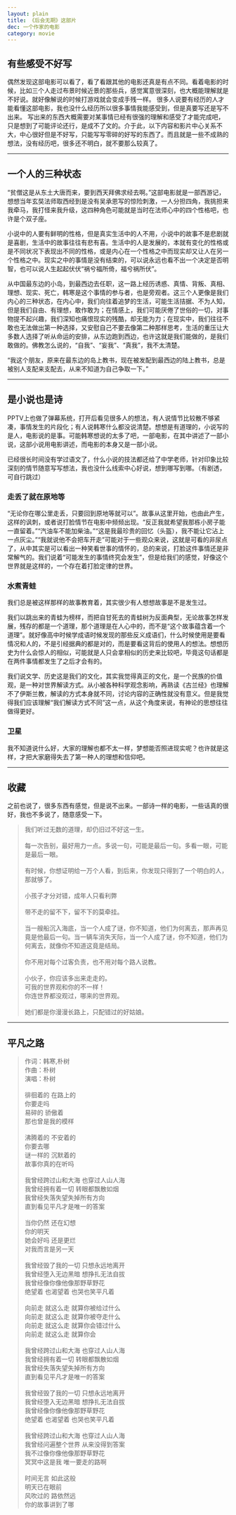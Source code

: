 ```yaml
---
layout: plain
title: 《后会无期》这部片
dec: 一个作家的电影
category: movie
---
```


## 有些感受不好写

偶然发现这部电影可以看了，看了看跟其他的电影还真是有点不同。看着电影的时候，比如三个人走过布景时候近景的那些兵，感觉寓意很深刻，也大概能理解就是不好说。就好像解说的时候打游戏就会变成手残一样。
很多人说要有经历的人才能看懂这部电影，我也没什么经历所以很多事情我能感受到，但是真要写还是写不出来。
写出来的东西大概需要对某事情已经有很强的理解和感受了才能完成吧，只是想到了可能评论还行，是成不了文的。介于此，以下内容和影片中心关系不大，中心很好但是不好写，只能写写零碎的好写的东西了。而且就是一些不成熟的想法，没有经历吧，很多还不明白，就不要那么较真了。

---

## 一个人的三种状态

“贫僧这是从东土大唐而来，要到西天拜佛求经去啊。”这部电影就是一部西游记，想想当年玄奘法师取西经到是没有吴承恩写的惊险刺激，一人分担四角，我挑担来我牵马，我打怪来我升级，这四种角色可能就是当时在法师心中的四个性格吧，也许是个双子座。

小说中的人要有鲜明的性格，但是真实生活中的人不用，小说中的故事不是悲剧就是喜剧，生活中的故事往往有悲有喜。生活中的人是发展的，本就有变化的性格或是不同状况下表现出不同的性格，或是内心在一个性格之中而现实却又让人在另一个性格之中。现实之中的事情是没有结束的，可以说永远也看不出一个决定是否明智，也可以说人生起起伏伏“祸兮福所倚，福兮祸所伏”。

从中国最东边的小岛，到最西边去任职，这一路上经历诱惑、真情、背叛、真相、理想、现实、死亡，韩寒是这个事情的参与者，也是旁观者。这三个人更像是我们内心的三种状态，在内心中，我们向往着追梦的生活，可能生活拮据、不为人知，但是我们自由、有理想，敢作敢为；在情感上，我们可能厌倦了世俗的一切，对事物提不起兴趣，我们深知也痛恨现实的残酷，却无能为力；在现实中，我们往往不敢也无法做出第一种选择，又安慰自己不要去像第二种那样思考，生活的重压让大多数人选择了听从命运的安排，从东边跑到西边，也许这就是我们能做的，是我们敢做的。佛教怎么说的，“自我”、“妄我”、“真我”，我不太清楚。

“我这个朋友，原来在最东边的岛上教书，现在被发配到最西边的陆上教书，总是被别人支配来支配去，从来不知道为自己争取一下。”


---

## 是小说也是诗

PPTV上也做了弹幕系统，打开后看见很多人的想法，有人说情节比较散不够紧凑，事情发生的片段化；有人说韩寒什么都没说清楚。想想是有道理的，小说写的是人，电影说的是事。可能韩寒想说的太多了吧，一部电影，在其中讲述了一部小说，这部小说用电影讲述，而电影的本身又是一部小说。

已经很长时间没有学过语文了，什么小说的技法都还给了中学老师，针对印象比较深刻的情节随意写写想法，我也没什么线索中心好说，想到哪写到哪。（有剧透，可自行跳过）

### 走丢了就在原地等

“无论你在哪公里走丢，只要回到原地等就可以”。故事从这里开始，也由此产生，这样的讽刺，或者说打脸情节在电影中频频出现。“反正我就希望我那栋小房子能一直留着。”“汽油车不能加柴油。”“这是我最珍贵的回忆（头盔），我不能让它沾上一点灰尘。”“我就说他不会把车开走”可能对于一些观众来说，这就是可看的非尿点了，从中其实是可以看出一种笑看世事的情怀的，总的来说，打脸这件事情还是非常解气的。我们说着“可能发生的事情终究会发生”，但是给我们的感觉，好像这个世界就是这样的，一个存在着打脸定律的世界。

### 水煮青蛙

我们总是被这样那样的故事教育着，其实很少有人想想故事是不是发生过。 

我们以跳出来的青蛙为榜样，而把自甘死去的青蛙树为反面典型，无论故事怎样发展，残存的都是一个道理，那个道理是在人心中的，而不是“这个故事蕴含着一个道理”。就好像高中时候学成语时候发现的那些反义成语们，什么时候使用是要看情况和人的，不是引经据典的都是对的，而是要看这背后的使用人的想法。想想历史为什么会惊人的相似，可能就是人只会拿相似的历史来比较吧，毕竟这句话都是在两件事情都发生了之后才会有的。

我们说文学、历史这是我们的文化，其实我觉得真正的文化，是一个民族的价值观，是一种对世界解读方式。从小被各种科学观念影响，再熟读《古兰经》也理解不了伊斯兰教，解读的方式本身就不同，讨论内容的正确性就没有意义。但是我觉得我们应该理解“我们解读方式不同”这一点，从这个角度来说，有神论的思想往往做得更好。

### 卫星

我不知道说什么好，大家的理解也都不太一样，梦想能否照进现实呢？也许就是这样，才把大家磨得失去了第一种人的理想和信仰吧。

----

## 收藏

之前也说了，很多东西有感觉，但是说不出来。一部诗一样的电影，一些话真的很好，我也不多说了，随意感受一下。

>我们听过无数的道理，却仍旧过不好这一生。<br><br>
每一次告别，最好用力一点。多说一句，可能是最后一句。多看一眼，可能是最后一眼。<br><br>
有时候，你想证明给一万个人看，到后来，你发现只得到了一个明白的人，那就够了。<br><br>
小孩子才分对错，成年人只看利弊<br><br>带不走的留不下，留不下的莫牵挂。<br><br>
当一艘船沉入海底，当一个人成了谜，你不知道，他们为何离去，那声再见竟是他最后一句。当一辆车消失天际，当一个人成了谜，你不知道，他们为何离去，就像你不知道这竟是结局。<br><br>
你不用对每个过客负责，也不用对每个路人说教。<br><br>
小伙子，你应该多出来走走的。 <br>
可我的世界观和你的不一样！ <br>
你连世界都没观过，哪来的世界观。<br><br>
她们都是你漫漫长路上，只配错过的好姑娘。


----

## 平凡之路
>作词：韩寒,朴树<br>
作曲：朴树<br>
演唱：朴树<br><br>
徘徊着的 在路上的<br>
你要走吗<br>
易碎的 骄傲着<br>
那也曾是我的模样<br><br>
沸腾着的 不安着的<br>
你要去哪<br>
谜一样的 沉默着的<br>
故事你真的在听吗<br><br>
我曾经跨过山和大海 也穿过人山人海<br>
我曾经拥有着一切 转眼都飘散如烟<br>
我曾经失落失望失掉所有方向<br>
直到看见平凡才是唯一的答案<br><br>
当你仍然 还在幻想<br>
你的明天<br>
她会好吗 还是更烂<br>
对我而言是另一天<br><br>
我曾经毁了我的一切 只想永远地离开<br>
我曾经堕入无边黑暗 想挣扎无法自拔<br>
我曾经像你像他像那野草野花<br>
绝望着 也渴望着 也哭也笑平凡着<br><br>
向前走 就这么走 就算你被给过什么<br>
向前走 就这么走 就算你被夺走什么<br>
向前走 就这么走 就算你会错过什么<br>
向前走 就这么走 就算你会<br><br>
我曾经跨过山和大海 也穿过人山人海<br>
我曾经拥有着一切 转眼都飘散如烟<br>
我曾经失落失望失掉所有方向<br>
直到看见平凡才是唯一的答案<br><br>
我曾经毁了我的一切 只想永远地离开<br>
我曾经堕入无边黑暗 想挣扎无法自拔<br>
我曾经像你像他像那野草野花<br>
绝望着 也渴望着 也哭也笑平凡着<br><br>
我曾经跨过山和大海 也穿过人山人海<br>
我曾经问遍整个世界 从来没得到答案<br>
我不过像你像他像那野草野花<br>
冥冥中这是我 唯一要走的路啊<br><br>
时间无言 如此这般<br>
明天已在眼前<br>
风吹过的 路依然远<br>
你的故事讲到了哪<br>
